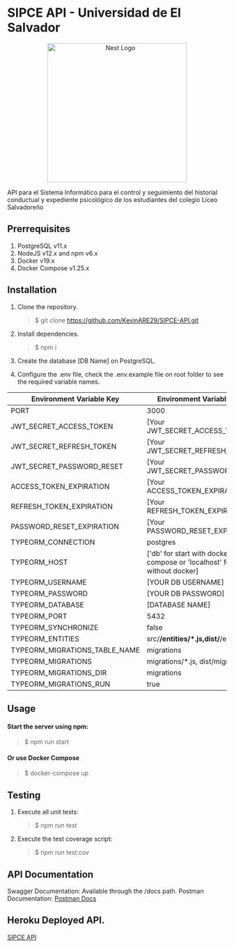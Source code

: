 # SIPCE API - Universidad de El Salvador

<div align="center">
  <a href="http://nestjs.com/" target="blank"><img src="https://nestjs.com/img/logo_text.svg" width="320" alt="Nest Logo" /></a>
</div>

API para el Sistema Informático para el control y seguimiento del historial conductual y expediente psicológico de los estudiantes del colegio Liceo Salvadoreño

## Prerrequisites

1. PostgreSQL v11.x
2. NodeJS v12.x and npm v6.x
3. Docker v19.x
4. Docker Compose v1.25.x

## Installation

1. Clone the repository.
   > \$ git clone https://github.com/KevinARE29/SIPCE-API.git
2. Install dependencies.
   > \$ npm i
3. Create the database [DB Name] on PostgreSQL.

4. Configure the .env file, check the .env.example file on root folder to see the required variable names.

<center>

| Environment Variable Key      | Environment Variable Value                                                   |
| ----------------------------- | ---------------------------------------------------------------------------- |
| PORT                          | 3000                                                                         |
| JWT_SECRET_ACCESS_TOKEN       | [Your JWT_SECRET_ACCESS_TOKEN]                                               |
| JWT_SECRET_REFRESH_TOKEN      | [Your JWT_SECRET_REFRESH_TOKEN]                                              |
| JWT_SECRET_PASSWORD_RESET     | [Your JWT_SECRET_PASSWORD_RESET]                                             |
| ACCESS_TOKEN_EXPIRATION       | [Your ACCESS_TOKEN_EXPIRATION]                                               |
| REFRESH_TOKEN_EXPIRATION      | [Your REFRESH_TOKEN_EXPIRATION]                                              |
| PASSWORD_RESET_EXPIRATION     | [Your PASSWORD_RESET_EXPIRATION]                                             |
| TYPEORM_CONNECTION            | postgres                                                                     |
| TYPEORM_HOST                  | ['db' for start with docker-compose or 'localhost' for start without docker] |
| TYPEORM_USERNAME              | [YOUR DB USERNAME]                                                           |
| TYPEORM_PASSWORD              | [YOUR DB PASSWORD]                                                           |
| TYPEORM_DATABASE              | [DATABASE NAME]                                                              |
| TYPEORM_PORT                  | 5432                                                                         |
| TYPEORM_SYNCHRONIZE           | false                                                                        |
| TYPEORM_ENTITIES              | src/**/entities/\*.js,dist/**/entities/\*.js                                 |
| TYPEORM_MIGRATIONS_TABLE_NAME | migrations                                                                   |
| TYPEORM_MIGRATIONS            | migrations/\*.js, dist/migrations/\_.js                                      |
| TYPEORM_MIGRATIONS_DIR        | migrations                                                                   |
| TYPEORM_MIGRATIONS_RUN        | true                                                                         |

</center>

## Usage

#### Start the server using npm:

> \$ npm run start

#### Or use Docker Compose

> \$ docker-compose up

## Testing

1. Execute all unit tests:

   > \$ npm run test

2. Execute the test coverage script:
   > \$ npm run test:cov

## API Documentation

Swagger Documentation: Available through the /docs path.
Postman Documentation: [Postman Docs](https://documenter.getpostman.com/view/11301441/SzmmUEd3)

## Heroku Deployed API.

[SIPCE API](https://dev-sipce-api.herokuapp.com/docs/)
